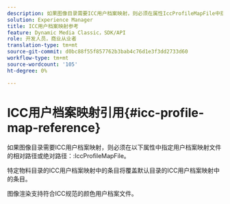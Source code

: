 ```yaml
---
description: 如果图像目录需要ICC用户档案映射，则必须在属性IccProfileMapFile中指定用户档案映射文件的相对或绝对路径。
solution: Experience Manager
title: ICC用户档案映射参考
feature: Dynamic Media Classic，SDK/API
role: 开发人员，商业从业者
translation-type: tm+mt
source-git-commit: d0bc88f55f857762b3bab4c76d1e3f3dd2733d60
workflow-type: tm+mt
source-wordcount: '105'
ht-degree: 0%

---
```



# ICC用户档案映射引用{#icc-profile-map-reference}

如果图像目录需要ICC用户档案映射，则必须在以下属性中指定用户档案映射文件的相对路径或绝对路径：:IccProfileMapFile。

特定物料目录的ICC用户档案映射中的条目将覆盖默认目录的ICC用户档案映射中的条目。

图像渲染支持符合ICC规范的颜色用户档案文件。
